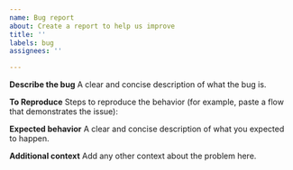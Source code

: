 ```yaml
---
name: Bug report
about: Create a report to help us improve
title: ''
labels: bug
assignees: ''

---
```


**Describe the bug**
A clear and concise description of what the bug is.

**To Reproduce**
Steps to reproduce the behavior (for example, paste a flow that demonstrates the issue):

**Expected behavior**
A clear and concise description of what you expected to happen.

**Additional context**
Add any other context about the problem here.
